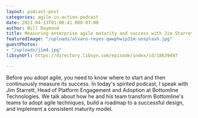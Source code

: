 ```yaml
---
layout: podcast-post
categories: agile-in-action-podcast
date: 2021-04-13T01:00:41.000-07:00
author: Bill Raymond
title: Measuring enterprise agile maturity and success with Jim Starrett at Bottomline
featuredImage: "/uploads/alvaro-reyes-qwwphwip31m-unsplash.jpg"
guestPhotos:
- "/uploads/jim4.jpg"
libsynUrl: https://directory.libsyn.com/episode/index/id/18639497

---
```

Before you adopt agile, you need to know where to start and then continuously measure its success. In today's spirited podcast, I speak with Jim Starrett, Head of Platform Engagement and Adoption at Bottomline Technologies. We talk about how he and his team transform Bottomline's teams to adopt agile techniques, build a roadmap to a successful design, and implement a consistent maturity model.